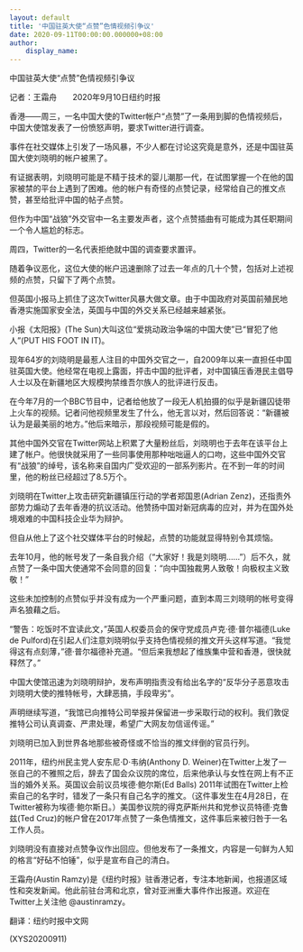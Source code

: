 ```yaml
---
layout: default
title: '中国驻英大使“点赞”色情视频引争议'
date: 2020-09-11T00:00:00.000000+08:00
author:
    display_name: 
---
```


中国驻英大使“点赞”色情视频引争议

记者：王霜舟　　2020年9月10日纽约时报

香港——周三，一名中国大使的Twitter帐户“点赞”了一条用到脚的色情视频后，中国大使馆发表了一份愤怒声明，要求Twitter进行调查。

事件在社交媒体上引发了一场风暴，不少人都在讨论这究竟是意外，还是中国驻英国大使刘晓明的帐户被黑了。

有证据表明，刘晓明可能是不精于技术的婴儿潮那一代，在试图掌握一个在他的国家被禁的平台上遇到了困难。他的帐户有奇怪的点赞记录，经常给自己的推文点赞，甚至给批评中国的帖子点赞。

但作为中国“战狼”外交官中一名主要发声者，这个点赞插曲有可能成为其任职期间一个令人尴尬的标志。

周四，Twitter的一名代表拒绝就中国的调查要求置评。

随着争议恶化，这位大使的帐户迅速删除了过去一年点的几十个赞，包括对上述视频的点赞，只留下了两个点赞。

但英国小报马上抓住了这次Twitter风暴大做文章。由于中国政府对英国前殖民地香港实施国家安全法，英国与中国的外交关系已经越来越紧张。

小报《太阳报》(The Sun)大叫这位“爱挑动政治争端的中国大使”已“冒犯了他人”(PUT HIS FOOT IN IT)。

现年64岁的刘晓明是最惹人注目的中国外交官之一，自2009年以来一直担任中国驻英国大使。他经常在电视上露面，抨击中国的批评者，对中国镇压香港民主倡导人士以及在新疆地区大规模拘禁维吾尔族人的批评进行反击。

在今年7月的一个BBC节目中，记者给他放了一段无人机拍摄的似乎是新疆囚徒带上火车的视频。记者问他视频里发生了什么，他无言以对，然后回答说：“新疆被认为是最美丽的地方。”他后来暗示，那段视频可能是假的。

其他中国外交官在Twitter网站上积累了大量粉丝后，刘晓明也于去年在该平台上建了帐户。他很快就采用了一些同事使用那种咄咄逼人的口吻，这些中国外交官有“战狼”的绰号，该名称来自国内广受欢迎的一部系列影片。在不到一年的时间里，他的粉丝已经超过了8.5万个。

刘晓明在Twitter上攻击研究新疆镇压行动的学者郑国恩(Adrian Zenz)，还指责外部势力煽动了去年香港的抗议活动。他赞扬中国对新冠病毒的应对，并为在国外处境艰难的中国科技企业华为辩护。

但自从他上了这个社交媒体平台的时候起，点赞的功能就显得特别令其烦恼。

去年10月，他的帐号发了一条自我介绍（“大家好！我是刘晓明……”）后不久，就点赞了一条中国大使通常不会同意的回复：“向中国独裁男人致敬！向极权主义致敬！”

这些未加控制的点赞似乎并没有成为一个严重问题，直到本周三刘晓明的帐号变得声名狼藉之后。

“警告：吃饭时不宜读此文，”英国人权委员会的保守党成员卢克·德·普尔福德(Luke de Pulford)在引起人们注意刘晓明似乎支持色情视频的推文开头这样写道。“我觉得这有点刻薄，”德·普尔福德补充道。“但后来我想起了维族集中营和香港，很快就释然了。”

中国大使馆迅速为刘晓明辩护，发布声明指责没有给出名字的“反华分子恶意攻击刘晓明大使的推特帐号，大肆恶搞，手段卑劣”。

声明继续写道，“我馆已向推特公司举报并保留进一步采取行动的权利。我们敦促推特公司认真调查、严肃处理，希望广大网友勿信谣传谣。”

刘晓明已加入到世界各地那些被奇怪或不恰当的推文绊倒的官员行列。

2011年，纽约州民主党人安东尼·D·韦纳(Anthony D. Weiner)在Twitter上发了一张自己的不雅照之后，辞去了国会众议院的席位，后来他承认与女性在网上有不正当的婚外关系。英国议会前议员埃德·鲍尔斯(Ed Balls) 2011年试图在Twitter上检索自己的名字时，错发了一条只有自己名字的推文。（这件事发生在4月28日，在Twitter被称为埃德·鲍尔斯日。）美国参议院的得克萨斯州共和党参议员特德·克鲁兹(Ted Cruz)的帐户曾在2017年点赞了一条色情推文，这件事后来被归咎于一名工作人员。

刘晓明没有直接对点赞争议作出回应。但他发布了一条推文，内容是一句鲜为人知的格言“好砧不怕锤”，似乎是宣布自己的清白。

王霜舟(Austin Ramzy)是《纽约时报》驻香港记者，专注本地新闻，也报道区域性和突发新闻。他此前驻台湾和北京，曾对亚洲重大事件作出报道。欢迎在Twitter上关注他 @austinramzy。

翻译：纽约时报中文网

(XYS20200911)

